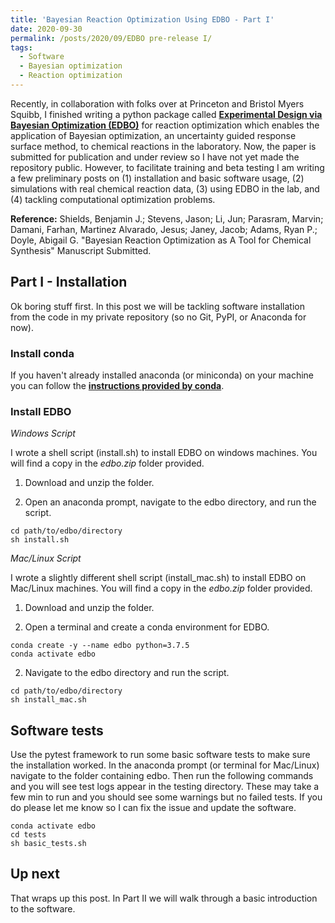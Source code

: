 ```yaml
---
title: 'Bayesian Reaction Optimization Using EDBO - Part I'
date: 2020-09-30
permalink: /posts/2020/09/EDBO pre-release I/
tags:
  - Software
  - Bayesian optimization 
  - Reaction optimization
---
```


Recently, in collaboration with folks over at Princeton and Bristol Myers Squibb, I finished writing a python package called [**Experimental Design via Bayesian Optimization (EDBO)**](https://b-shields.github.io/edbo/index.html) for reaction optimization which enables the application of Bayesian optimization, an uncertainty guided response surface method, to chemical reactions in the laboratory. Now, the paper is submitted for publication and under review so I have not yet made the repository public. However, to facilitate training and beta testing I am writing a few preliminary posts on (1) installation and basic software usage, (2) simulations with real chemical reaction data, (3) using EDBO in the lab, and (4) tackling computational optimization problems.

**Reference:** Shields, Benjamin J.; Stevens, Jason; Li, Jun; Parasram, Marvin; Damani, Farhan, Martinez Alvarado, Jesus; Janey, Jacob; Adams, Ryan P.; Doyle, Abigail G. "Bayesian Reaction Optimization as A Tool for Chemical Synthesis" Manuscript Submitted.

## Part I - Installation

Ok boring stuff first. In this post we will be tackling software installation from the code in my private repository (so no Git, PyPI, or Anaconda for now).

### Install conda 

If you haven't already installed anaconda (or miniconda) on your machine you can follow the [**instructions provided by conda**](https://docs.conda.io/projects/conda/en/latest/user-guide/install/).

### Install EDBO

*Windows Script*

I wrote a shell script (install.sh) to install EDBO on windows machines. You will find a copy in the *edbo.zip* folder provided.

1. Download and unzip the folder.

2. Open an anaconda prompt, navigate to the edbo directory, and run the script.

```
cd path/to/edbo/directory
sh install.sh
```

*Mac/Linux Script*

I wrote a slightly different shell script (install_mac.sh) to install EDBO on Mac/Linux machines. You will find a copy in the *edbo.zip* folder provided.

1. Download and unzip the folder.

2. Open a terminal and create a conda environment for EDBO.

```
conda create -y --name edbo python=3.7.5
conda activate edbo
```

2. Navigate to the edbo directory and run the script.

```
cd path/to/edbo/directory
sh install_mac.sh
```

## Software tests

Use the pytest framework to run some basic software tests to make sure the installation worked. In the anaconda prompt (or terminal for Mac/Linux) navigate to the folder containing edbo. Then run the following commands and you will see test logs appear in the testing directory. These may take a few min to run and you should see some warnings but no failed tests. If you do please let me know so I can fix the issue and update the software.

```
conda activate edbo
cd tests
sh basic_tests.sh
```

## Up next

That wraps up this post. In Part II we will walk through a basic introduction to the software.
